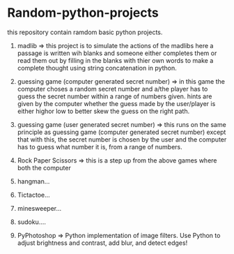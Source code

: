 # Random-python-projects
this repository contain ramdom basic python projects.

1. madlib => this project is to simulate the actions of the madlibs here a 		passage
	is written wih blanks and someone either completes them or read them 
	out by filling in the blanks with thier own words to make a
	complete thought using string concatenation in python.
	
	
2. guessing game (computer generated secret number) => in this game the 		computer choses a 
	random secret number and a/the player has to guess the 
	secret number within a range of numbers given. hints are given by the
	computer whether the guess made by the user/player is either highor 
	low to better skew the guess on the right path.
	
3. guessing game (user generated secret number) => this runs on the same 		principle
	as guessing game (computer generated secret number) except that with this,
	the secret number is chosen by the user and the computer has to 
	guess what number it is, from a range of numbers.

4. Rock Paper Scissors =>  this is a step up from the above games where 		both the computer

5. hangman...

6. Tictactoe...

7. minesweeper...

8. sudoku....

9. PyPhotoshop => Python implementation of image filters. Use Python to 		adjust brightness and contrast, add blur, and detect edges!


